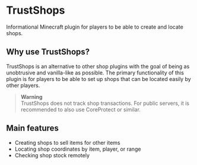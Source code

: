 # TrustShops
Informational Minecraft plugin for players to be able to create and locate shops.

## Why use TrustShops?
TrustShops is an alternative to other shop plugins with the goal of being as unobtrusive and vanilla-like as possible. The primary functionality of this plugin is for players to be able to set up shops that can be located easily by other players.

> **Warning**<br>
TrustShops does not track shop transactions. For public servers, it is recommended to also use CoreProtect or similar.

## Main features
- Creating shops to sell items for other items
- Locating shop coordinates by item, player, or range
- Checking shop stock remotely